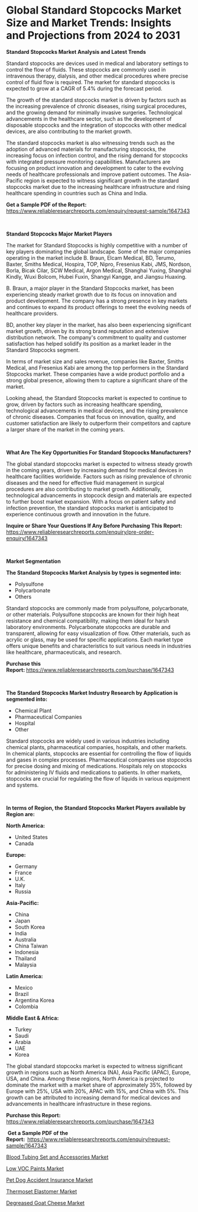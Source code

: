 <p><h1>Global Standard Stopcocks Market Size and Market Trends: Insights and Projections from 2024 to 2031</h1></p><p><strong>Standard Stopcocks Market Analysis and Latest Trends</strong></p>
<p><p>Standard stopcocks are devices used in medical and laboratory settings to control the flow of fluids. These stopcocks are commonly used in intravenous therapy, dialysis, and other medical procedures where precise control of fluid flow is required. The market for standard stopcocks is expected to grow at a CAGR of 5.4% during the forecast period.</p><p>The growth of the standard stopcocks market is driven by factors such as the increasing prevalence of chronic diseases, rising surgical procedures, and the growing demand for minimally invasive surgeries. Technological advancements in the healthcare sector, such as the development of disposable stopcocks and the integration of stopcocks with other medical devices, are also contributing to the market growth.</p><p>The standard stopcocks market is also witnessing trends such as the adoption of advanced materials for manufacturing stopcocks, the increasing focus on infection control, and the rising demand for stopcocks with integrated pressure monitoring capabilities. Manufacturers are focusing on product innovation and development to cater to the evolving needs of healthcare professionals and improve patient outcomes. The Asia-Pacific region is expected to witness significant growth in the standard stopcocks market due to the increasing healthcare infrastructure and rising healthcare spending in countries such as China and India.</p></p>
<p><strong>Get a Sample PDF of the Report:&nbsp;</strong> <a href="https://www.reliableresearchreports.com/enquiry/request-sample/1647343">https://www.reliableresearchreports.com/enquiry/request-sample/1647343</a></p>
<p>&nbsp;</p>
<p><strong>Standard Stopcocks Major Market Players</strong></p>
<p><p>The market for Standard Stopcocks is highly competitive with a number of key players dominating the global landscape. Some of the major companies operating in the market include B. Braun, Elcam Medical, BD, Terumo, Baxter, Smiths Medical, Hospira, TOP, Nipro, Fresenius Kabi, JMS, Nordson, Borla, Bicak Cilar, SCW Medical, Argon Medical, Shanghai Yuxing, Shanghai Kindly, Wuxi Bolcom, Hubei Fuxin, Shangyi Kangge, and Jiangsu Huaxing.</p><p>B. Braun, a major player in the Standard Stopcocks market, has been experiencing steady market growth due to its focus on innovation and product development. The company has a strong presence in key markets and continues to expand its product offerings to meet the evolving needs of healthcare providers.</p><p>BD, another key player in the market, has also been experiencing significant market growth, driven by its strong brand reputation and extensive distribution network. The company's commitment to quality and customer satisfaction has helped solidify its position as a market leader in the Standard Stopcocks segment.</p><p>In terms of market size and sales revenue, companies like Baxter, Smiths Medical, and Fresenius Kabi are among the top performers in the Standard Stopcocks market. These companies have a wide product portfolio and a strong global presence, allowing them to capture a significant share of the market.</p><p>Looking ahead, the Standard Stopcocks market is expected to continue to grow, driven by factors such as increasing healthcare spending, technological advancements in medical devices, and the rising prevalence of chronic diseases. Companies that focus on innovation, quality, and customer satisfaction are likely to outperform their competitors and capture a larger share of the market in the coming years.</p></p>
<p>&nbsp;</p>
<p><strong>What Are The Key Opportunities For Standard Stopcocks Manufacturers?</strong></p>
<p><p>The global standard stopcocks market is expected to witness steady growth in the coming years, driven by increasing demand for medical devices in healthcare facilities worldwide. Factors such as rising prevalence of chronic diseases and the need for effective fluid management in surgical procedures are also contributing to market growth. Additionally, technological advancements in stopcock design and materials are expected to further boost market expansion. With a focus on patient safety and infection prevention, the standard stopcocks market is anticipated to experience continuous growth and innovation in the future.</p></p>
<p><strong>Inquire or Share Your Questions If Any Before Purchasing This Report:</strong> <a href="https://www.reliableresearchreports.com/enquiry/pre-order-enquiry/1647343">https://www.reliableresearchreports.com/enquiry/pre-order-enquiry/1647343</a></p>
<p>&nbsp;</p>
<p><strong>Market Segmentation</strong></p>
<p><strong>The Standard Stopcocks Market Analysis by types is segmented into:</strong></p>
<p><ul><li>Polysulfone</li><li>Polycarbonate</li><li>Others</li></ul></p>
<p><p>Standard stopcocks are commonly made from polysulfone, polycarbonate, or other materials. Polysulfone stopcocks are known for their high heat resistance and chemical compatibility, making them ideal for harsh laboratory environments. Polycarbonate stopcocks are durable and transparent, allowing for easy visualization of flow. Other materials, such as acrylic or glass, may be used for specific applications. Each market type offers unique benefits and characteristics to suit various needs in industries like healthcare, pharmaceuticals, and research.</p></p>
<p><strong>Purchase this Report:&nbsp;</strong><a href="https://www.reliableresearchreports.com/purchase/1647343">https://www.reliableresearchreports.com/purchase/1647343</a></p>
<p>&nbsp;</p>
<p><strong>The Standard Stopcocks Market Industry Research by Application is segmented into:</strong></p>
<p><ul><li>Chemical Plant</li><li>Pharmaceutical Companies</li><li>Hospital</li><li>Other</li></ul></p>
<p><p>Standard stopcocks are widely used in various industries including chemical plants, pharmaceutical companies, hospitals, and other markets. In chemical plants, stopcocks are essential for controlling the flow of liquids and gases in complex processes. Pharmaceutical companies use stopcocks for precise dosing and mixing of medications. Hospitals rely on stopcocks for administering IV fluids and medications to patients. In other markets, stopcocks are crucial for regulating the flow of liquids in various equipment and systems.</p></p>
<p>&nbsp;</p>
<p><strong>In terms of Region, the Standard Stopcocks Market Players available by Region are:</strong></p>
<p>
    <p> <strong> North America: </strong>
        <ul>
            <li>United States</li>
            <li>Canada</li>
        </ul>
        </p> 
    <p> <strong> Europe: </strong>
        <ul>
            <li>Germany</li>
            <li>France</li>
            <li>U.K.</li>
            <li>Italy</li>
            <li>Russia</li>
        </ul>
        </p> 
    <p> <strong> Asia-Pacific: </strong>
        <ul>
            <li>China</li>
            <li>Japan</li>
            <li>South Korea</li>
            <li>India</li>
            <li>Australia</li>
            <li>China Taiwan</li>
            <li>Indonesia</li>
            <li>Thailand</li>
            <li>Malaysia</li>
        </ul>
        </p> 
    <p> <strong> Latin America: </strong>
        <ul>
            <li>Mexico</li>
            <li>Brazil</li>
            <li>Argentina Korea</li>
            <li>Colombia</li>
        </ul>
        </p> 
    <p> <strong> Middle East & Africa: </strong>
        <ul>
            <li>Turkey</li>
            <li>Saudi</li>
            <li>Arabia</li>
            <li>UAE</li>
            <li>Korea</li>
        </ul>
    </p>
    </p>
<p><p>The global standard stopcocks market is expected to witness significant growth in regions such as North America (NA), Asia Pacific (APAC), Europe, USA, and China. Among these regions, North America is projected to dominate the market with a market share of approximately 35%, followed by Europe with 25%, USA with 20%, APAC with 15%, and China with 5%. This growth can be attributed to increasing demand for medical devices and advancements in healthcare infrastructure in these regions.</p></p>
<p><strong>Purchase this Report: </strong><a href="https://www.reliableresearchreports.com/purchase/1647343">https://www.reliableresearchreports.com/purchase/1647343</a></p>
<p>&nbsp;<strong>Get a Sample PDF of the Report:&nbsp;&nbsp;</strong><a href="https://www.reliableresearchreports.com/enquiry/request-sample/1647343">https://www.reliableresearchreports.com/enquiry/request-sample/1647343</a></p>
<p><strong></strong></p>
<p><p><a href="https://sulfuric-clavicle-d39.notion.site/Blood-Tubing-Set-and-Accessories-Market-Research-Report-Reveals-The-Latest-Trends-And-Opportunities--99185e6bbe944aefa765b1675e196103">Blood Tubing Set and Accessories Market</a></p><p><a href="https://view.publitas.com/reportprime-1/low-voc-paints-market-research-report-reveals-the-latest-trends-and-opportunities-of-this-market-for-period-from-2024-2031/">Low VOC Paints Market</a></p><p><a href="https://sulfuric-clavicle-d39.notion.site/Pet-Dog-Accident-Insurance-Market-Furnish-Information-about-Market-Size-Market-Share-Market-Dynami-d3447f73be564d24a126d7de4b6b2ebc">Pet Dog Accident Insurance Market</a></p><p><a href="https://view.publitas.com/reportprime-1/thermoset-elastomer-market-research-report-forecasted-for-period-from-2024-2031-by-market-type-market-application-and-region/">Thermoset Elastomer Market</a></p><p><a href="https://automatic-knee-4c7.notion.site/Degreased-Goat-Cheese-Market-Research-Report-Provides-Critical-Insights-that-can-help-Shape-Business-d025a25654324b1f889f7b2b569325dd">Degreased Goat Cheese Market</a></p></p>